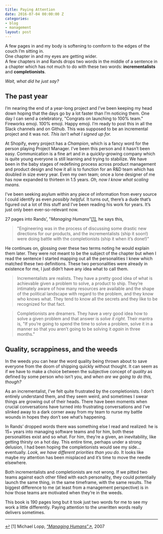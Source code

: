 ```yaml
---
title: Paying Attention
date: 2016-07-04 00:00:00 Z
categories:
- blog
- management
layout: post
---
```


A few pages in and my body is softening to comform to the edges of the couch I&rsquo;m sitting in.  
One chapter in and my eyes are getting wider.  
A few chapters in and Rands drops two words in the middle of a sentence in a chapter which has not much to do with these two words: **incrementalists** and **completionists**.

*Wait, what did he just say?*

## The past year

I&rsquo;m nearing the end of a year-long project and I&rsquo;ve been keeping my head down hoping that the days go by a lot faster than I&rsquo;m noticing them. One day I can send a celebratory, "Congrats on launching to 100% team." Fireworks emoji. 100% emoji. Happy emoji. I&rsquo;m ready to post this in all the Slack channels and on Github. This was supposed to be an incremental project and it was not. *This isn&rsquo;t what I signed up for.*

At Shopify, every project has a *Champion*, which is a fancy word for the person playing Project Manager. I&rsquo;ve been this person and it hasn&rsquo;t been easy. Communication is a fine art and in a quickly-growing company which is quite young everyone is still learning and trying to stabilize. We have been in the baby stages of redefining process across product management and product design and how it all is to function for an R&D team which has doubled in size every year. Even my own team; once a lone designer of me has now expanded to thirteen in 1.5 years. *Oh, now I know what scaling means.*

I&rsquo;ve been seeking asylum within any piece of information from every source I could identify as even *possibly helpful.* It turns out, there&rsquo;s a dude that&rsquo;s figured out a lot of this stuff and I&rsquo;ve been reading his work for years. It&rsquo;s just only been ever-so-relevant now. 

27 pages into Rands&rsquo;, "<em>Managing Humans</em>"<a id="anchor-1" href="#note-1" class="fieldnotes-anchor">[1]</a>, he says this,

> "Engineering was in the process of discussing some drastic new directions for our products, and the incrementalists (ship it soon!) were doing battle with the completionists (ship it when it&rsquo;s done!)"

He continues on, glossing over these two terms noting he would explain them later. They were not meant to be the subject of the chapter but when I read the sentence I started mapping out all the personalities I knew which matched these two definitions. These two personalities were already in existence for me, I just didn&rsquo;t have any idea what to call them.

> Incrementalists are realists. They have a pretty good idea of what is achievable given a problem to solve, a product to ship. They&rsquo;re intimately aware of how many resources are available and the shape of the political landscape with regard to the problem, and they know who knows what. They tend to know all the secrets and they like to be recognized for that fact.

> Completionists are dreamers. They have a very good idea how to solve a given problem and that answer is _solve it right_. Their mantra is, "If you&rsquo;re going to spend the time to solve a problem, solve it in a manner so that you aren&rsquo;t going to be solving it _again_ in three months."

## Quality, scrappiness, and the weeds

In the weeds you can hear the word quality being thrown about to save everyone from the doom of shipping quickly without thought. It can seem as if we have to make a choice between the subjective concept of *quality* as defined by some person who isn&rsquo;t you, and *when are we going to do this, though?*

As an incrementalist, I&rsquo;ve felt quite frustrated by the completionists. I don&rsquo;t entirely understand them, and they seem weird, and sometimes I swear things are growing out of their heads. There have been moments when crucial conversations have turned into frustrating conversations and I&rsquo;ve slinked away to a dark corner away from my team to nurse my battle wounds in hopes they don&rsquo;t see what&rsquo;s happening.

In Rands&rsquo; dropped words there was something else I read and realized: he is 15+ years into managing software teams and for him, both these personalities exist and so what. For him, they&rsquo;re a given, an inevitability, like getting thirsty on a hot day. This entire time, perhaps under a strong delusion, I had been hoping the completionists would see my side... eventually. *Look, we have different priorities than you do.* It looks like maybe my attention has been misplaced and it&rsquo;s time to move the needle elsewhere.

Both incrementalists and completionists are not wrong. If we pitted two teams against each other filled with each personality, they could potentially launch the same thing, in the same timeframe, with the same results. The biggest difference to me (at least from a management perspective) is in how those teams are motivated when they&rsquo;re in the weeds. 

This book is 190 pages long but it took just two words for me to see my work a little differently. Paying attention to the unwritten words really delivers sometimes.

<hr class="small">

<div class="fieldnotes">
    <p id="note-1"><a href="#anchor-1" class="footnote-back">&#8617;&#xFE0E;</a> <span class="footnote">[1]</span> Michael Lopp, <a href="https://www.amazon.com/gp/product/159059844X/ref=as_li_tl?ie=UTF8&camp=1789&creative=9325&creativeASIN=159059844X&linkCode=as2&tag=heltraprodes-20&linkId=ccb552ed4c3ff956f66ade73039f02f8" class="external" target="_blank">&#8220;<span class="external-body"><em>Managing Humans</em></span>&#8221;<span class="external-box"><span class="external-box__arrow">↗&#xFE0E;</span></span></a>, 2007</p>
</div>
